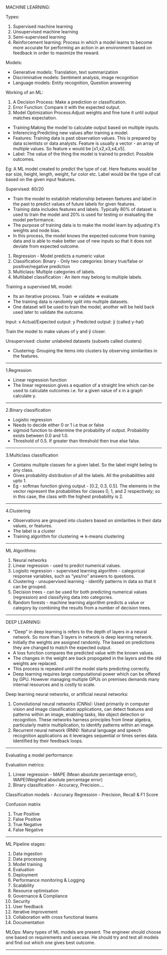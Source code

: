 MACHINE LEARNING:

Types:

1. Supervised machine learning
2. Unsupervised machine learning
3. Semi-supervised learning
4. Reinforcement learning: Process in which a model learns to become more accurate for performing an action in an environment based on feedback in order to maximize the reward.

Models:

- Generative models: Translation, text summarization
- Discriminative models: Sentiment analysis, image recognition
- Language models: Entity recognition, Question answering

Working of an ML:

1. A Decision Process: Make a prediction or classification.
2. Error Function: Compare it with the expected output.
3. Model Optimization Process:Adjust weights and fine tune it until output matches expectation.

- Training:Making the model to calculate output based on multiple inputs.
- Inferencing:Predicting new values after training a model.
- Features: Training data is past observation values. This is prepared by data scientists or data analysts. Feature is usually a vector - an array of multiple values. So feature x would be [x1,x2,x3,x4,x5].
- Label: The value of the thing the model is trained to predict. Possible outcomes.

Eg: A ML model created to predict the type of cat. Here features would be ear size, height, length, weight, fur color etc. Label would be the type of cat based on the given input features.

Supervised: 80/20

- Train the model to establish relationship between faetures and label in the past to predict values of future labels for given features.
- Training data includes features and labels. Typically 80% of dataset is used to train the model and 20% is used for testing or evaluating the model performance.
- The purpose of training data is to make the model learn by adjusting it's weights and node bias.
- In this process, the model knows the expected outcome from training data and is able to make better use of new inputs so that it does not deviate from expected outcome.

1. Regression - Model predicts a numeric value
2. Classification: Binary - Only two categories: binary true/false or positive/negative prediction
3. Multiclass: Multiple categories of labels.
4. Multilabel classification : An item may belong to multiple labels.

Training a supervised ML model:

- Its an iterative process. Train => validate => evaluate
- The training data is randomly split into multiple datasets.
- One dataset will be used to train the model, another will be held back used later to validate the outcome.

Input: x
Actual/Expected output: y
Predicted output: ŷ (called y-hat)

Train the model to make values of y and ŷ closer.

Unsupervised: cluster unlabeled datasets (subsets called clusters)

- Clustering: Grouping the items into clusters by observing similarities in the features.

---

1.Regression

- Linear regression function
- The linear regression gives a equation of a straight line which can be used to calculate outcomes i.e. for a given value of x in a graph calculate y.

---

2.Binary classification

- Logistic regression
- Needs to decide either 0 or 1 i.e true or false
- sigmoid function to determine the probability of output. Probability exists between 0.0 and 1.0.
- Threshold of 0.5. If greater than threshold then true else false.

---

3.Multiclass classification

- Contains multiple classes for a given label. So the label might beling to any class.
- Gives probability distribution of all the labels. All the probabilities add upto 1.
- Eg - softmax function giving output - [0.2, 0.3, 0.5]. The elements in the vector represent the probabilities for classes 0, 1, and 2 respectively; so in this case, the class with the highest probability is 2.

---

4.Clustering

- Observations are grouped into clusters based on similarities in their data values, or features.
- The label is a cluster
- Training algorithm for clustering => k-means clustering

---

ML Algorithms:

1. Neural networks
2. Linear regression - used to predict numerical values.
3. Logisitc regression - supervised learning algorithm - categorical response variables, such as “yes/no” answers to questions.
4. Clustering - unsupervised learning - identify patterns in data so that it can be grouped.
5. Decision trees - can be used for both predicting numerical values (regression) and classifying data into categories.
6. Random forests - machine learning algorithm predicts a value or category by combining the results from a number of decision trees.

---

DEEP LEARNING:

- “Deep” in deep learning is refers to the depth of layers in a neural network. So more than 3 layers in network is deep learning network.
- Initially the weights are assigned randomly. The based on predictions they are changed to match the expected output.
- A loss function compares the predicted value with the known values.
- The changes in the weight are back propogated in the layers and the old weights are replaced.
- This process is repeated until the model starts predicting correctly.
- Deep learning requires large computational power which can be offered by GPU. However managing multiple GPUs on premises demands many internal resources and is costly to scale.

Deep learning neural networks, or artificial neural networks:

1. Convolutional neural networks (CNNs):
   Used primarily in computer vision and image classification applications, can detect features and patterns within an image, enabling tasks, like object detection or recognition. These networks harness principles from linear algebra, particularly matrix multiplication, to identify patterns within an image.
2. Recurrent neural network (RNN):
   Natural language and speech recognition applications as it leverages sequential or times series data. Identified by their feedback loops.

---

Evaluating a model performance:

Evaluation metrics:

1. Linear regression - MAPE (Mean absolute percentage error), WAPE(Weighted absolute percentage error)
2. Binary classification - Accuracy, Precision....

Classification models - Accuracy
Regression - Precision, Recall & F1 Score

Confusion matrix

1. True Positive
2. False Positive
3. True Negative
4. False Negative

---

ML Pipeline stages:

1. Data ingestion
2. Data processing
3. Model training
4. Evaluation
5. Deployment
6. Performance monitoring & Logging
7. Scalability
8. Resource optimisation
9. Governance & Compliance
10. Security
11. User feedback
12. Iterative improvement
13. Collaboration with cross functional teams
14. Documentation

MLOps: Many types of ML models are present. The engineer should choose one based on requirements and usecase. He should try and test all models and find out which one gives best outcome.

---
